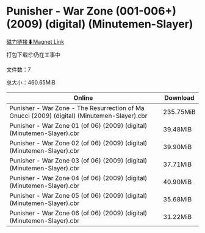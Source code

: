# Punisher - War Zone (001-006+) (2009) (digital) (Minutemen-Slayer)

[磁力链接⬇Magnet Link](magnet:?xt=urn:btih:85c93f45096636fb6022206843069cfdca79beec&dn=Punisher%20-%20War%20Zone%20%28001-006%2B%29%20%282009%29%20%28digital%29%20%28Minutemen-Slayer%29)

打包下载📦仍在工事中

文件数：7

总大小：460.65MiB

Online | Download
--- | ---
Punisher - War Zone - The Resurrection of Ma Gnucci (2009) (digital) (Minutemen-Slayer).cbr | 235.75MiB
Punisher - War Zone 01 (of 06) (2009) (digital) (Minutemen-Slayer).cbr | 39.48MiB
Punisher - War Zone 02 (of 06) (2009) (digital) (Minutemen-Slayer).cbr | 39.90MiB
Punisher - War Zone 03 (of 06) (2009) (digital) (Minutemen-Slayer).cbr | 37.71MiB
Punisher - War Zone 04 (of 06) (2009) (digital) (Minutemen-Slayer).cbr | 40.90MiB
Punisher - War Zone 05 (of 06) (2009) (digital) (Minutemen-Slayer).cbr | 35.68MiB
Punisher - War Zone 06 (of 06) (2009) (digital) (Minutemen-Slayer).cbr | 31.22MiB